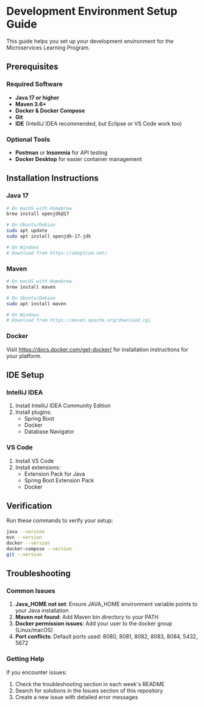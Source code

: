 # Development Environment Setup Guide

This guide helps you set up your development environment for the Microservices Learning Program.

## Prerequisites

### Required Software
- **Java 17 or higher**
- **Maven 3.6+**
- **Docker & Docker Compose**
- **Git**
- **IDE** (IntelliJ IDEA recommended, but Eclipse or VS Code work too)

### Optional Tools
- **Postman** or **Insomnia** for API testing
- **Docker Desktop** for easier container management

## Installation Instructions

### Java 17
```bash
# On macOS with Homebrew
brew install openjdk@17

# On Ubuntu/Debian
sudo apt update
sudo apt install openjdk-17-jdk

# On Windows
# Download from https://adoptium.net/
```

### Maven
```bash
# On macOS with Homebrew
brew install maven

# On Ubuntu/Debian
sudo apt install maven

# On Windows
# Download from https://maven.apache.org/download.cgi
```

### Docker
Visit https://docs.docker.com/get-docker/ for installation instructions for your platform.

## IDE Setup

### IntelliJ IDEA
1. Install IntelliJ IDEA Community Edition
2. Install plugins:
   - Spring Boot
   - Docker
   - Database Navigator

### VS Code
1. Install VS Code
2. Install extensions:
   - Extension Pack for Java
   - Spring Boot Extension Pack
   - Docker

## Verification

Run these commands to verify your setup:

```bash
java --version
mvn --version
docker --version
docker-compose --version
git --version
```

## Troubleshooting

### Common Issues
1. **Java_HOME not set**: Ensure JAVA_HOME environment variable points to your Java installation
2. **Maven not found**: Add Maven bin directory to your PATH
3. **Docker permission issues**: Add your user to the docker group (Linux/macOS)
4. **Port conflicts**: Default ports used: 8080, 8081, 8082, 8083, 8084, 5432, 5672

### Getting Help
If you encounter issues:
1. Check the troubleshooting section in each week's README
2. Search for solutions in the Issues section of this repository
3. Create a new issue with detailed error messages
